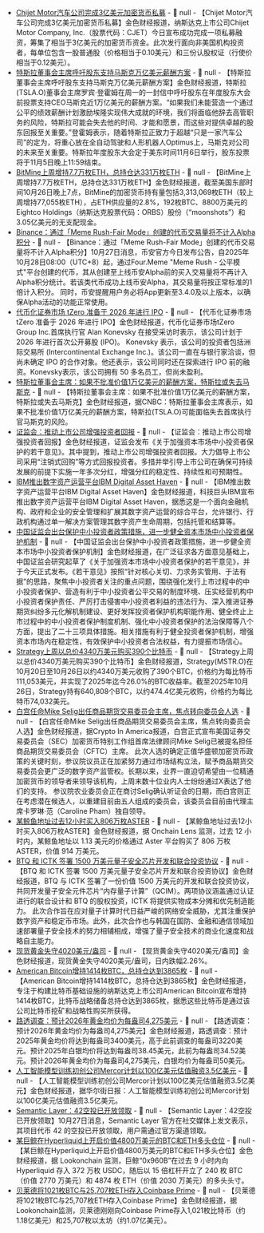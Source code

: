 - [Chijet Motor汽车公司完成3亿美元加密货币私募](https://www.globenewswire.com/news-release/2025/10/27/3174422/0/en/Chijet-Motor-Company-Announces-Closing-of-300-Million-Private-Placement-in-Cryptocurrency.html) - 📰 null - 【Chijet Motor汽车公司完成3亿美元加密货币私募】金色财经报道，纳斯达克上市公司Chijet Motor Company, Inc.（股票代码：CJET）今日宣布成功完成一项私募融资，筹集了相当于3亿美元的加密货币资金。此次发行面向非美国机构投资者，每单位包含一股普通股（价格相当于0.10美元）和三份认股权证（行使价相当于0.12美元）。
- [特斯拉董事会主席呼吁股东支持马斯克万亿美元薪酬方案]() - 📰 null - 【特斯拉董事会主席呼吁股东支持马斯克万亿美元薪酬方案】金色财经报道，特斯拉(TSLA.O)董事会主席罗宾·登霍姆在周一的一封信中呼吁股东在年度股东大会前投票支持CEO马斯克近1万亿美元的薪酬方案。“如果我们未能营造一个通过公平的绩效薪酬计划激励埃隆实现伟大成就的环境，我们将面临他辞去高管职务的风险，特斯拉可能会失去他的时间、才能和愿景，而这些对提供卓越的股东回报至关重要。”登霍姆表示，随着特斯拉正致力于超越“只是一家汽车公司”的定为，将重心放在全自动驾驶和人形机器人Optimus上，马斯克对公司的未来至关重要。特斯拉年度股东大会定于美东时间11月6日举行，股东投票将于11月5日晚上11:59结束。
- [BitMine上周增持7.7万枚ETH，总持仓达331万枚ETH](https://www.prnewswire.com/news-releases/bitmine-immersion-bmnr-announces-eth-holdings-exceeding-3-31-million-tokens-and-total-crypto-and-cash-holdings-of-14-2-billion-302594857.html) - 📰 null - 【BitMine上周增持7.7万枚ETH，总持仓达331万枚ETH】金色财经报道，截至美国东部时间10月26日晚上7点，BitMine的加密货币持有量包括3,313,069枚ETH（较上周增持77,055枚ETH），占ETH供应量的2.8%，192枚BTC、8800万美元的Eightco Holdings（纳斯达克股票代码：ORBS）股份（“moonshots”）和3.05亿美元的无支配现金。
- [Binance：通过「Meme Rush-Fair Mode」创建的代币交易量将不计入Alpha积分](https://x.com/BinanceWallet/status/1982785796122759419) - 📰 null - 【Binance：通过「Meme Rush-Fair Mode」创建的代币交易量将不计入Alpha积分】10月27日消息，币安官方今日发布公告，自2025年10月28日08:00（UTC+8）起，通过Four.Meme "Meme Rush - 公平模式"平台创建的代币，其从创建至上线币安Alpha前的买入交易量将不再计入Alpha积分统计。若该类代币成功上线币安Alpha，其交易量将按正常标准的1倍计入积分。 
同时，币安提醒用户务必将App更新至3.4.0及以上版本，以确保Alpha活动的功能正常使用。
- [代币化证券市场 tZero 准备于 2026 年进行 IPO](https://www.bloomberg.com/news/articles/2025-10-27/tokenized-securities-market-tzero-is-readying-2026-ipo?srnd=phx-crypto) - 📰 null - 【代币化证券市场 tZero 准备于 2026 年进行 IPO】金色财经报道，代币化证券市场tZero Group Inc.首席执行官 Alan Konevsky 在接受采访时表示，该公司计划于 2026 年进行首次公开​​募股 (IPO)。 
Konevsky 表示，该公司的投资者包括洲际交易所 (Intercontinental Exchange Inc.)。该公司一直在与银行家洽谈，但尚未确定 IPO 的合作对象。他还表示，该公司同时还在探索进行 IPO 前的融资。Konevsky表示，该公司拥有 50 多名员工，但尚未盈利。
- [特斯拉董事会主席：如果不批准价值1万亿美元的薪酬方案，特斯拉或失去马斯克]() - 📰 null - 【特斯拉董事会主席：如果不批准价值1万亿美元的薪酬方案，特斯拉或失去马斯克】金色财经报道，据CNBC：特斯拉董事会主席表示，如果不批准价值1万亿美元的薪酬方案，特斯拉(TSLA.O)可能面临失去首席执行官马斯克的风险。
- [证监会：推动上市公司增强投资者回报]() - 📰 null - 【证监会：推动上市公司增强投资者回报】金色财经报道，证监会发布《关于加强资本市场中小投资者保护的若干意见》。其中提到，推动上市公司增强投资者回报。大力倡导上市公司采用“注销式回购”等方式回报投资者。多措并举引导上市公司在确保可持续发展的前提下实施一年多次分红，增强分红的稳定性、持续性和可预期性。
- [IBM推出数字资产运营平台IBM Digital Asset Haven](https://www.prnewswire.com/news-releases/ibm-announces-new-platform-for-financial-institutions-and-regulated-enterprises-entering-the-digital-asset-economy-302594751.html) - 📰 null - 【IBM推出数字资产运营平台IBM Digital Asset Haven】金色财经报道，科技巨头IBM宣布推出数字资产运营平台IBM Digital Asset Haven，据悉这是一个面向金融机构、政府和企业的安全管理和扩展其数字资产运营的综合平台，允许银行、行政机构通过单一解决方案管理其数字资产生命周期，包括托管和结算等。
- [中国证监会出台保护中小投资者政策措施，进一步健全资本市场中小投资者保护机制]() - 📰 null - 【中国证监会出台保护中小投资者政策措施，进一步健全资本市场中小投资者保护机制】金色财经报道，在广泛征求各方面意见基础上，中国证监会研究起草了《关于加强资本市场中小投资者保护的若干意见》，并于今天正式发布。《若干意见》按照“针对核心关切、力求务实管用、于法有据”的思路，聚焦中小投资者关注的重点问题，围绕强化发行上市过程中的中小投资者保护、营造有利于中小投资者公平交易的制度环境、压实经营机构中小投资者保护责任、严厉打击侵害中小投资者利益的违法行为、深入推进证券期货纠纷多元化解机制建设、更好发挥投资者保护机构职能作用、健全终止上市过程中的中小投资者保护制度机制、强化中小投资者保护的法治保障等八个方面，提出了二十三项具体措施。相关措施有利于健全投资者保护机制，增强资本市场内在稳定性，有效保护中小投资者合法权益，有力提振市场信心。
- [Strategy上周以总价4340万美元购买390个比特币](https://x.com/saylor/status/1982779998609293775) - 📰 null - 【Strategy上周以总价4340万美元购买390个比特币】金色财经报道，Strategy(MSTR.O)在10月20日至10月26日以约4340万美元收购了390个BTC，价格约为每比特币111,053美元，并实现了2025年迄今26.0%的BTC收益率。截至2025年10月26日，Strategy持有640,808个BTC，以约474.4亿美元收购，价格约为每比特币74,032美元。
- [白宫任命Mike Selig出任商品期货交易委员会主席，焦点转向委员会人选](https://www.cryptoinamerica.com/p/white-house-names-mike-selig-to-lead?utm_source=post-email-title&publication_id=4354746&post_id=177227825&utm_campaign=email-post-title&isFreemail=true&r=18jk6&triedRedirect=true&utm_medium=email) - 📰 null - 【白宫任命Mike Selig出任商品期货交易委员会主席，焦点转向委员会人选】金色财经报道，据Crypto In America报道，白宫正式宣布美国证券交易委员会（SEC）加密货币特别工作组首席法律顾问Mike Selig已被提名担任商品期货交易委员会（CFTC）主席。 
此次人选的确定正值华盛顿加密货币政策的关键时刻，参议院议员正在加紧努力通过市场结构立法，赋予商品期货交易委员会更广泛的数字资产监管权。长期以来，业界一直迫切希望由一位精通加密货币的领导者来领导该机构，上周末数十位业内人士纷纷通过X表达了他们的支持。 
参议院农业委员会正在商讨Selig确认听证会的日期，而白宫则正在考虑潜在候选人，以重建目前由五人组成的委员会，该委员会目前由代理主席卡罗琳·范（Caroline Pham）独自领导。
- [某鲸鱼地址过去12小时买入806万枚ASTER](https://x.com/OnchainLens/status/1982776032597102828) - 📰 null - 【某鲸鱼地址过去12小时买入806万枚ASTER】金色财经报道，据 Onchain Lens 监测，过去 12 小时内，某鲸鱼地址以 1.13 美元的价格通过 Aster 平台购买了 806 万枚 ASTER，价值 914 万美元。
- [BTQ 和 ICTK 签署 1500 万美元量子安全芯片开发和联合投资协议](https://www.prnewswire.com/news-releases/btq-and-ictk-sign-usd-15m-quantum-secure-chip-development-and-joint-investment-agreement-to-advance-global-quantum-safe-hardware-302595200.html) - 📰 null - 【BTQ 和 ICTK 签署 1500 万美元量子安全芯片开发和联合投资协议】金色财经报道，BTQ 与 ICTK 签署了一份价值 1500 万美元的开发和联合投资协议，共同开发量子安全元件芯片“内存量子计算”（QCIM）。两项协议涵盖通过认证进行的联合设计和 BTQ 的股权投资，ICTK 将提供实物成本分摊和优先制造能力。 
此次合作旨在应对量子计算时代日益严峻的网络安全威胁，尤其注重保护数字资产和稳定币市场。此外，此次合作也与韩国在国防、金融和通信领域加速部署量子安全技术的努力相辅相成，增强了量子安全技术的商业化速度和战略自主能力。
- [现货黄金失守4020美元/盎司]() - 📰 null - 【现货黄金失守4020美元/盎司】金色财经报道，现货黄金失守4020美元/盎司，日内跌幅2.26%。
- [American Bitcoin增持1414枚BTC，总持仓达到3865枚](https://www.prnewswire.com/news-releases/american-bitcoin-acquires-1-414-bitcoin-and-increases-strategic-reserve-to-3-865-bitcoin-302594818.html) - 📰 null - 【American Bitcoin增持1414枚BTC，总持仓达到3865枚】金色财经报道，专注于构建比特币基础设施的纳斯达克上市公司American Bitcoin宣布增持1414枚BTC，比特币战略储备总持仓达到3865枚，据悉这些比特币是通过该公司比特币挖矿和战略性购买所获得。
- [路透调查：预计2026年黄金均价为每盎司4,275美元]() - 📰 null - 【路透调查：预计2026年黄金均价为每盎司4,275美元】金色财经报道，路透调查：预计2025年黄金均价将达到每盎司3400美元，高于此前调查的每盎司3220美元。预计2025年白银均价将达到每盎司38.45美元，此前为每盎司34.52美元。预计2026年黄金均价为每盎司4,275美元，白银均价为每盎司50美元。
- [人工智能模型训练初创公司Mercor计划以100亿美元估值融资3.5亿美元]() - 📰 null - 【人工智能模型训练初创公司Mercor计划以100亿美元估值融资3.5亿美元】金色财经报道，据华尔街日报：人工智能模型训练初创公司Mercor计划以100亿美元估值融资3.5亿美元。
- [Semantic Layer：42空投已开放领取](https://x.com/SemanticLayer/status/1982765077939024294) - 📰 null - 【Semantic Layer：42空投已开放领取】10月27日消息，Semantic Layer 官方在社交媒体上发文表示，其项目代币 42 的空投已开放领取，用户需通过官方渠道领取。
- [某巨鲸在Hyperliquid上开启价值4800万美元的BTC和ETH多头仓位](https://x.com/lookonchain/status/1982761356890894461) - 📰 null - 【某巨鲸在Hyperliquid上开启价值4800万美元的BTC和ETH多头仓位】金色财经报道，据 Lookonchain 监测，巨鲸“0x960B”在过去 9 小时内向 Hyperliquid 存入 372 万枚 USDC，随后以 15 倍杠杆开立了 240 枚 BTC（价值 2770 万美元）和 4874 枚 ETH（价值 2030 万美元）的多头头寸。
- [贝莱德将1021枚BTC与25,707枚ETH存入Coinbase Prime](https://x.com/lookonchain/status/1982758673719116152) - 📰 null - 【贝莱德将1021枚BTC与25,707枚ETH存入Coinbase Prime】金色财经报道，据Lookonchain监测，贝莱德刚刚向Coinbase Prime存入1,021枚比特币（约1.18亿美元）和25,707枚以太坊（约1.07亿美元）。
